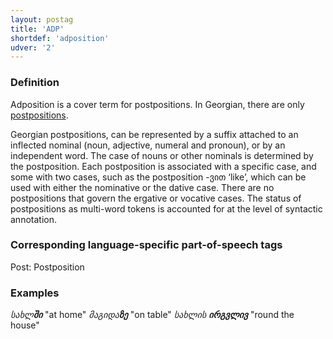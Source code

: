 ```yaml
---
layout: postag
title: 'ADP'
shortdef: 'adposition'
udver: '2'
---
```


### Definition

Adposition is a cover term for postpositions. In Georgian, there are only [postpositions](_ka/feat/AdpType).

Georgian postpositions, can be represented by a suffix attached to an inflected nominal (noun, adjective, numeral and pronoun), or by an independent word. The case of nouns or other nominals is determined by the postposition. Each postposition is associated with a specific case, and some with two cases, such as the postposition -ვით ‘like’, which can be used with either the nominative or the dative case. There are no postpositions that govern the ergative or vocative cases. The status of postpositions as multi-word tokens is accounted for at the level of syntactic annotation. 


### Corresponding language-specific part-of-speech tags

Post:  Postposition 


### Examples

_სახლ<b>ში</b>_ "at home"
_მაგიდა<b>ზე</b>_ "on table"
_სახლის <b>ირგვლივ</b>_ "round the house"
<!-- Interlanguage links updated Po 6. listopadu 2023, 21:41:21 CET -->
